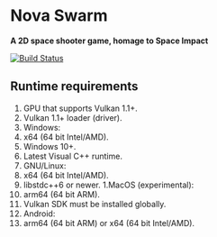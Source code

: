 # Nova Swarm

**A 2D space shooter game, homage to Space Impact**

[![Build Status](https://github.com/cpp-gamedev/spaced/actions/workflows/ci.yml/badge.svg)](https://github.com/cpp-gamedev/spaced/actions/workflows/ci.yml)

<!--insert media here-->

## Runtime requirements

1. GPU that supports Vulkan 1.1+.
1. Vulkan 1.1+ loader (driver).
1. Windows:
  1. x64 (64 bit Intel/AMD).
  1. Windows 10+.
  1. Latest Visual C++ runtime.
1. GNU/Linux:
  1. x64 (64 bit Intel/AMD).
  1. libstdc++6 or newer.
1.MacOS (experimental):
  1. arm64 (64 bit ARM).
  1. Vulkan SDK must be installed globally.
1. Android:
  1. arm64 (64 bit ARM) or x64 (64 bit Intel/AMD).

